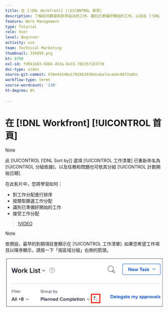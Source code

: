 ```yaml
---
title: 在 [!DNL Workfront] [!UICONTROL 首頁]
description: 了解如何篩選和排序指派的工作、識別已準備好開始的工作，以及在 [!DNL  Workfront].
feature: Work Management
type: Tutorial
role: User
level: Beginner
activity: use
team: Technical Marketing
thumbnail: 335099.png
kt: 8798
exl-id: fd941683-5866-453a-8e15-70b35f183730
doc-type: video
source-git-commit: 650e4d346e1792863930dcebafacab4c88f2a8bc
workflow-type: tm+mt
source-wordcount: '130'
ht-degree: 0%

---
```


# 在 [!DNL Workfront] [!UICONTROL 首頁]

>[!NOTE]
>
>此 [!UICONTROL [!DNL Sort by]] 選項 [!UICONTROL 工作清單] 已重新命名為 [!UICONTROL 分組依據]，以及任務和問題也可依其分組 [!UICONTROL 計劃開始日期].

在此影片中，您將學習如何：

* 對工作分配進行排序
* 按類型篩選工作分配
* 識別已準備好開始的工作
* 接受工作分配

>[!VIDEO](https://video.tv.adobe.com/v/335099/?quality=12&learn=on)

>[!NOTE]
>
>依預設，最早的到期項目會顯示在 [!UICONTROL 工作清單]. 如果您希望工作項目以降序顯示，請按一下「按區域分組」右側的箭頭。

![顯示按到期日分組的工作清單的螢幕影像。](assets/work-list-arrows.png)
